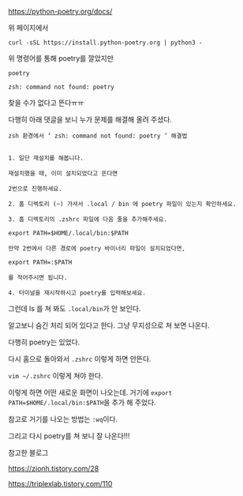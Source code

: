 https://python-poetry.org/docs/

위 페이지에서 

```curl -sSL https://install.python-poetry.org | python3 -```

위 명령어를 통해 poetry를 깔았지만 

```poetry```

```zsh: command not found: poetry```

찾을 수가 없다고 뜬다ㅠㅠ



다행히 아래 댓글을 보니 누가 문제를 해결해 올려 주셨다. 

```
zsh 환경에서 ‘ zsh: command not found: poetry ’ 해결법


1. 일단 재설치를 해봅니다.

재설치했을 때, 이미 설치되었다고 뜬다면

2번으로 진행하세요.

2. 홈 디렉토리 (~) 가셔서 .local / bin 에 poetry 파일이 있는지 확인하세요.

3. 홈 디렉토리의 .zshrc 파일에 다음 줄을 추가해주세요.

export PATH=$HOME/.local/bin:$PATH

만약 2번에서 다른 경로에 poetry 바이너리 파일이 설치되었다면,

export PATH=:$PATH

를 적어주시면 됩니다.

4. 터미널을 재시작하시고 poetry를 입력해보세요.
```

그런데 ls 를 쳐 봐도 `.local/bin`가 안 보인다. 

알고보니 숨긴 처리 되어 있다고 한다. 그냥 무지성으로 쳐 보면 나온다. 

다행히 poetry는 있었다. 

다시 홈으로 돌아와서 ```.zshrc``` 이렇게 하면 안뜬다.

```vim ~/.zshrc``` 이렇게 쳐야 한다. 

이렇게 하면 어떤 새로운 화면이 나오는데. 거기에 ```export PATH=$HOME/.local/bin:$PATH```을 추가 해 주었다. 

참고로 거기를 나오는 방법는 ```:wq```이다. 

그리고 다시 poetry를 쳐 보니 잘 나온다!!!



참고한 블로그

https://zionh.tistory.com/28

https://triplexlab.tistory.com/110
